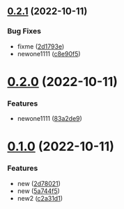 ## [0.2.1](https://github.com/ishan-konverge/semver-demo/compare/v0.2.0...v0.2.1) (2022-10-11)


### Bug Fixes

* fixme ([2d1793e](https://github.com/ishan-konverge/semver-demo/commit/2d1793e35b01c24fd1a3df208c6068bad3431a21))
* newone1111 ([c8e90f5](https://github.com/ishan-konverge/semver-demo/commit/c8e90f559fe0214bab831b487882f9ead1c052f7))



# [0.2.0](https://github.com/ishan-konverge/semver-demo/compare/v0.1.0...v0.2.0) (2022-10-11)


### Features

* newone1111 ([83a2de9](https://github.com/ishan-konverge/semver-demo/commit/83a2de9b393c6b59b5b2d76df3121d63498f0d6d))



# [0.1.0](https://github.com/ishan-konverge/semver-demo/compare/5a744f5c0707bb0a96529add51033eb23a03343e...v0.1.0) (2022-10-11)


### Features

* new ([2d78021](https://github.com/ishan-konverge/semver-demo/commit/2d780217b8a80ca90f292530a97592bc9a353ed8))
* new ([5a744f5](https://github.com/ishan-konverge/semver-demo/commit/5a744f5c0707bb0a96529add51033eb23a03343e))
* new2 ([c2a31d1](https://github.com/ishan-konverge/semver-demo/commit/c2a31d1eca61cd1b98c9fcb0efbdded4ea344916))



